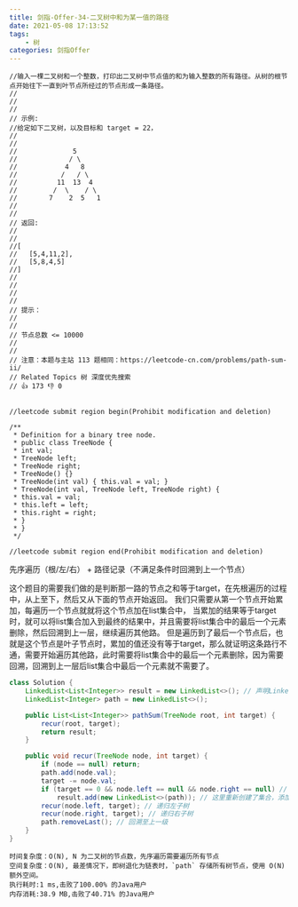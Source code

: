 ```yaml
---
title: 剑指-Offer-34-二叉树中和为某一值的路径
date: 2021-05-08 17:13:52
tags:
    - 树
categories: 剑指Offer
---
```


```
//输入一棵二叉树和一个整数，打印出二叉树中节点值的和为输入整数的所有路径。从树的根节点开始往下一直到叶节点所经过的节点形成一条路径。 
//
// 
//
// 示例: 
//给定如下二叉树，以及目标和 target = 22， 
//
// 
//              5
//             / \
//            4   8
//           /   / \
//          11  13  4
//         /  \    / \
//        7    2  5   1
// 
//
// 返回: 
//
// 
//[
//   [5,4,11,2],
//   [5,8,4,5]
//]
// 
//
// 
//
// 提示： 
//
// 
// 节点总数 <= 10000 
// 
//
// 注意：本题与主站 113 题相同：https://leetcode-cn.com/problems/path-sum-ii/ 
// Related Topics 树 深度优先搜索 
// 👍 173 👎 0


//leetcode submit region begin(Prohibit modification and deletion)

/**
 * Definition for a binary tree node.
 * public class TreeNode {
 * int val;
 * TreeNode left;
 * TreeNode right;
 * TreeNode() {}
 * TreeNode(int val) { this.val = val; }
 * TreeNode(int val, TreeNode left, TreeNode right) {
 * this.val = val;
 * this.left = left;
 * this.right = right;
 * }
 * }
 */

//leetcode submit region end(Prohibit modification and deletion)
```

先序遍历（根/左/右） + 路径记录（不满足条件时回溯到上一个节点）

这个题目的需要我们做的是判断那一路的节点之和等于target，在先根遍历的过程中，从上至下，然后又从下面的节点开始返回。
我们只需要从第一个节点开始累加，每遍历一个节点就就将这个节点加在list集合中，
当累加的结果等于target时，就可以将list集合加入到最终的结果中，并且需要将list集合中的最后一个元素删除，然后回溯到上一层，继续遍历其他路。
但是遍历到了最后一个节点后，也就是这个节点是叶子节点时，累加的值还没有等于target，那么就证明这条路行不通，需要开始遍历其他路，此时需要将list集合中的最后一个元素删除，因为需要回溯，回溯到上一层后list集合中最后一个元素就不需要了。

```java 
class Solution {
    LinkedList<List<Integer>> result = new LinkedList<>(); // 声明LinkedList，方便使用 removeLast 方法
    LinkedList<Integer> path = new LinkedList<>();

    public List<List<Integer>> pathSum(TreeNode root, int target) {
        recur(root, target);
        return result;
    }

    public void recur(TreeNode node, int target) {
        if (node == null) return;
        path.add(node.val);
        target -= node.val;
        if (target == 0 && node.left == null && node.right == null) // 当 node 为叶子节点时，且路径之和满足条件
            result.add(new LinkedList<>(path)); // 这里重新创建了集合，添加进入 result，避免 path 修改时，result 中的 path 也随之改变
        recur(node.left, target); // 递归左子树
        recur(node.right, target); // 递归右子树
        path.removeLast(); // 回溯至上一级
    }
}
```
    时间复杂度：O(N), N 为二叉树的节点数，先序遍历需要遍历所有节点
    空间复杂度：O(N), 最差情况下，即树退化为链表时，`path` 存储所有树节点，使用 O(N) 额外空间。
    执行耗时:1 ms,击败了100.00% 的Java用户
	内存消耗:38.9 MB,击败了40.71% 的Java用户